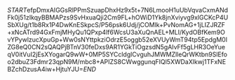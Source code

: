 $START$efpDmxAIGGsRlPPmSzuapDhxHz9x5t+7N6LmooH1uUbVqvaCxmANdFk0j51zIkqyBBMAPzs9SvHxuaQji2Cm9FL+hOWiD1Yk8jnXviyvg9xlGCKcP4USbXUg/t1b8Rx1P4DwKnESkpcS/P56psk6Udj/jCOMlk+PvNomAG+1jLIZJRZF+xNcATrd94GxFmjMHyQu1QPxp4lf6WcsU3aXuQnAEL+MLI/KydOBfKem9OvYPywlzucXpuGp+Ww0sNYttpkziOdrzE5oggb52eXVUyWmT94tp5EpdgM0lZG8eQ0CN2sQAQPjBTnV30feDxs9AR1YGkTiOgzsdN5gAIvFf5gLHR3OeYueqV0itVuI2jEsXYogarQ9wW+0MP5SYCcldglCvguhJMWMZlleQrWKtbn9SlEfoo2dbuZ3Fdmr23qpN9M/mbc8+APIZS8CWwggunqFIQl5XWDaXlkwj1TFxNEBZchDzusA4iw+HjtuYJU=$END$